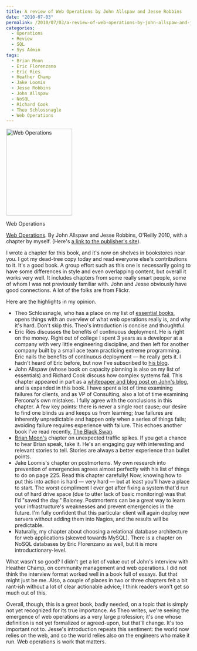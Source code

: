 ```yaml
---
title: A review of Web Operations by John Allspaw and Jesse Robbins
date: "2010-07-03"
permalink: /2010/07/03/a-review-of-web-operations-by-john-allspaw-and-jesse-robbins/
categories:
  - Operations
  - Review
  - SQL
  - Sys Admin
tags:
  - Brian Moon
  - Eric Florenzano
  - Eric Ries
  - Heather Champ
  - Jake Loomis
  - Jesse Robbins
  - John Allspaw
  - NoSQL
  - Richard Cook
  - Theo Schlossnagle
  - Web Operations
---
```

<div id="attachment_1864" class="wp-caption alignleft" style="width: 190px">
  <a href="http://www.amazon.com/Web-Operations-Keeping-Data-Time/dp/1449377440?tag=xaprb-20"><img src="http://www.xaprb.com/blog/wp-content/uploads/2010/05/web_operations.gif" alt="Web Operations" title="Web Operations" width="180" height="236" class="size-full wp-image-1864" /></a><p class="wp-caption-text">
    Web Operations
  </p>
</div>

[Web Operations][1]. By John Allspaw and Jesse Robbins, O'Reilly 2010, with a chapter by myself. (Here's [a link to the publisher's site][2]).

I wrote a chapter for this book, and it's now on shelves in bookstores near you. I got my dead-tree copy today and read everyone else's contributions to it. It's a good book. A group effort such as this one is necessarily going to have some differences in style and even overlapping content, but overall it works very well. It includes chapters from some really smart people, some of whom I was not previously familiar with. John and Jesse obviously have good connections. A lot of the folks are from Flickr.

Here are the highlights in my opinion.

*   Theo Schlossnagle, who has a place on my list of [essential books][3], opens things with an overview of what web operations really is, and why it's hard. Don't skip this. Theo's introduction is concise and thoughtful.
*   Eric Ries discusses the benefits of continuous deployment. He is right on the money. Right out of college I spent 3 years as a developer at a company with very little engineering discipline, and then left for another company built by a small ace team practicing extreme programming. Eric nails the benefits of continuous deployment &#8212; he really gets it. I hadn't heard of Eric before, but now I've subscribed to [his blog][4].
*   John Allspaw (whose book on capacity planning is also on my list of essentials) and Richard Cook discuss how complex systems fail. This chapter appeared in part as a [whitepaper and blog post on John's blog][5], and is expanded in this book. I have spent a lot of time examining failures for clients, and as VP of Consulting, also a lot of time examining Percona's own mistakes. I fully agree with the conclusions in this chapter. A few key points: there is never a single root cause; our desire to find one blinds us and keeps us from learning; *true* failures are inherently unpredictable and happen only when a series of things fails; avoiding failure requires experience with failure. This echoes another book I've read recently, [The Black Swan][6].
*   [Brian Moon's][7] chapter on unexpected traffic spikes. If you get a chance to hear Brian speak, take it. He's an engaging guy with interesting and relevant stories to tell. Stories are always a better experience than bullet points.
*   Jake Loomis's chapter on postmortems. My own research into prevention of emergencies agrees almost perfectly with his list of things to do on page 225. Read this chapter carefully! Now, knowing how to put this into action is hard &#8212; very hard &#8212; but at least you'll have a place to start. The worst compliment I ever got after fixing a system that'd run out of hard drive space (due to utter lack of basic monitoring) was that I'd "saved the day." Baloney. Postmortems can be a great way to learn your infrastructure's weaknesses and prevent emergencies in the future. I'm fully confident that this particular client will again deploy new servers without adding them into Nagios, and the results will be predictable.
*   Naturally, my chapter about choosing a relational database architecture for web applications (skewed towards MySQL). There is a chapter on NoSQL databases by Eric Florenzano as well, but it is more introductionary-level.

What wasn't so good? I didn't get a lot of value out of John's interview with Heather Champ, on community management and web operations. I did not think the interview format worked well in a book full of essays. But that might just be me. Also, a couple of places in two or three chapters felt a bit rant-ish without a lot of clear actionable advice; I think readers won't get so much out of this.

Overall, though, this is a great book, badly needed, on a topic that is simply not yet recognized for its true importance. As Theo writes, we're seeing the emergence of web operations as a very large profession; it's one whose definition is not yet formalized or agreed-upon, but that'll change. It's too important not to. Jesse's introduction repeats this sentiment: the world now relies on the web, and so the world relies also on the engineers who make it run. Web operations is work that matters.

 [1]: http://www.amazon.com/Web-Operations-Keeping-Data-Time/dp/1449377440?tag=xaprb-20
 [2]: http://oreilly.com/catalog/0636920000136
 [3]: http://www.xaprb.com/blog/essential-books
 [4]: http://www.startuplessonslearned.com/
 [5]: http://www.kitchensoap.com/2009/11/12/how-complex-systems-fail-a-webops-perspective/
 [6]: http://www.amazon.com/Black-Swan-Impact-Highly-Improbable/dp/1400063515?tag=xaprb-20
 [7]: http://brian.moonspot.net/
